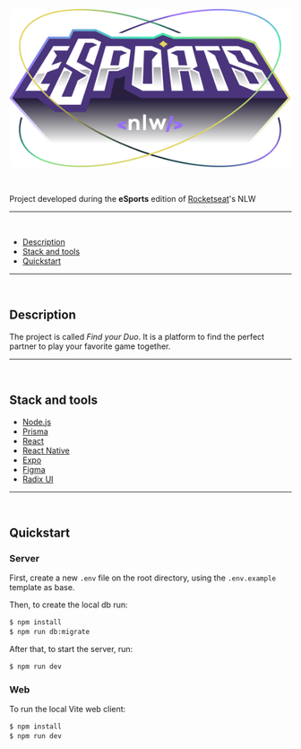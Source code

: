 <p align="center">
  <img src="./assets/logo-nlw-esports.svg" alt="Next Level Week Esports Logo"/>
</p>

<br>

Project developed during the **eSports** edition of [Rocketseat](https://www.rocketseat.com.br/)'s NLW 

<!-- The web client is deployed on Vercel here:

The server is deployed on Fly here: 

-->

<hr>

<br>

  - [Description](#description)
  - [Stack and tools](#stack-and-tools)
  - [Quickstart](#quickstart)

<hr>

<br>

## Description

The project is called *Find your Duo*.
It is a platform to find the perfect partner to play your favorite game together.

<hr>

<br>

## Stack and tools

* [Node.js](https://nodejs.org/en/)
* [Prisma](https://www.prisma.io/)
* [React](https://reactjs.org/)
* [React Native](https://reactnative.dev/)
* [Expo](https://expo.dev/)
* [Figma](https://www.figma.com/)
* [Radix UI](https://www.radix-ui.com/)

<hr>

<br>

## Quickstart

### Server

First, create a new ``.env`` file on the root directory, using the `.env.example` template as base.

Then, to create the local db run:
```sh
$ npm install
$ npm run db:migrate
```

After that, to start the server, run:
```sh
$ npm run dev
```

### Web

To run the local Vite web client:
```sh
$ npm install
$ npm run dev
```
